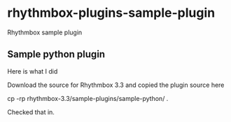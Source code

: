 # rhythmbox-plugins-sample-plugin
Rhythmbox sample plugin

## Sample python plugin

Here is what I did

Download the source for Rhythmbox 3.3 and copied the plugin source here

cp -rp rhythmbox-3.3/sample-plugins/sample-python/ .

Checked that in.


